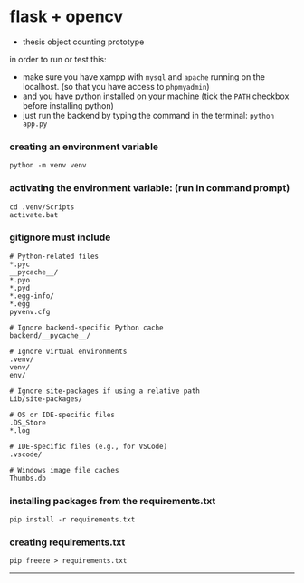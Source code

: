 # flask + opencv
- thesis object counting prototype

in order to run or test this:
- make sure you have xampp with ```mysql``` and ```apache``` running on the localhost. (so that you have access to ```phpmyadmin```)
- and you have python installed on your machine (tick the ```PATH``` checkbox before installing python)
- just run the backend by typing the command in the terminal:
``` python app.py ``` 

### creating an environment variable
```
python -m venv venv
```

### activating the environment variable: (run in command prompt)
```
cd .venv/Scripts
activate.bat
```

### gitignore must include

```
# Python-related files
*.pyc
__pycache__/
*.pyo
*.pyd
*.egg-info/
*.egg
pyvenv.cfg

# Ignore backend-specific Python cache
backend/__pycache__/

# Ignore virtual environments
.venv/
venv/
env/

# Ignore site-packages if using a relative path
Lib/site-packages/

# OS or IDE-specific files
.DS_Store
*.log

# IDE-specific files (e.g., for VSCode)
.vscode/

# Windows image file caches
Thumbs.db

```

### installing packages from the requirements.txt
```
pip install -r requirements.txt
```

### creating requirements.txt
```
pip freeze > requirements.txt
```
****
